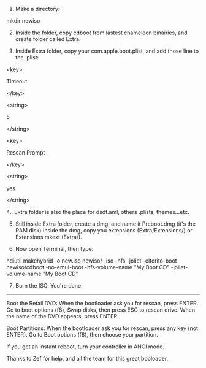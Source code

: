 1. Make a directory:

mkdir newiso

2. Inside the folder, copy cdboot from lastest chameleon binairies, and create folder called Extra.


3. Inside Extra folder, copy your com.apple.boot.plist, and add those line to the .plist:

> 

&lt;key&gt;

Timeout

&lt;/key&gt;


> 

&lt;string&gt;

5

&lt;/string&gt;


> 

&lt;key&gt;

Rescan Prompt

&lt;/key&gt;


> 

&lt;string&gt;

yes

&lt;/string&gt;



4.. Extra folder is also the place for dsdt.aml, others .plists, themes...etc.

5. Still inside Extra folder, create a dmg, and name it Preboot.dmg (it's the RAM disk)
Inside the dmg, copy you extensions (Extra/Extensions/) or Extensions.mkext (Extra/).

6. Now open Terminal, then type:

hdiutil makehybrid -o new.iso newiso/ -iso -hfs -joliet -eltorito-boot newiso/cdboot -no-emul-boot -hfs-volume-name "My Boot CD" -joliet-volume-name "My Boot CD"

7. Burn the ISO. You're done.


---


Boot the Retail DVD:
When the bootloader ask you for rescan, press ENTER.
Go to boot options (f8), Swap disks, then press ESC to rescan drive. When the name of the DVD appears, press ENTER.

Boot Partitions:
When the bootloader ask you for rescan, press any key (not ENTER).
Go to Boot options (f8), then choose your partition.

If you get an instant reboot, turn your controller in AHCI mode.

Thanks to Zef for help, and all the team for this great booloader.